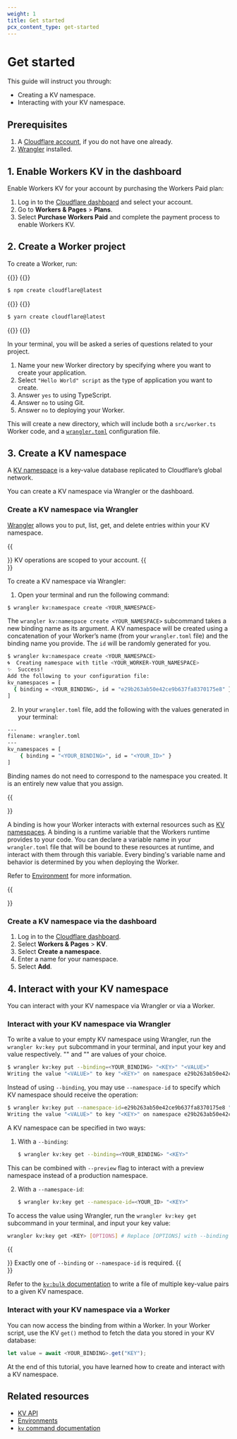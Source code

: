 ```yaml
---
weight: 1
title: Get started
pcx_content_type: get-started
---
```


# Get started

This guide will instruct you through:

- Creating a KV namespace.
- Interacting with your KV namespace.

## Prerequisites

1. A [Cloudflare account](/fundamentals/account-and-billing/account-setup/), if you do not have one already. 
2. [Wrangler](/workers/wrangler/install-and-update/) installed.

## 1. Enable Workers KV in the dashboard

Enable Workers KV for your account by purchasing the Workers Paid plan:

1. Log in to the [Cloudflare dashboard](https://dash.cloudflare.com) and select your account.
2. Go to **Workers & Pages** > **Plans**.
3. Select **Purchase Workers Paid** and complete the payment process to enable Workers KV.

## 2. Create a Worker project

To create a Worker, run:

{{<tabs labels="npm | yarn">}}
{{<tab label="npm" default="true">}}

```sh
$ npm create cloudflare@latest
```

{{</tab>}}
{{<tab label="yarn">}}

```sh
$ yarn create cloudflare@latest
```

{{</tab>}}
{{</tabs>}}

In your terminal, you will be asked a series of questions related to your project. 

1. Name your new Worker directory by specifying where you want to create your application.
2. Select `"Hello World" script` as the type of application you want to create.
3. Answer `yes` to using TypeScript.
4. Answer `no` to using Git.
5. Answer `no` to deploying your Worker.

This will create a new directory, which will include both a `src/worker.ts` Worker code, and a [`wrangler.toml`](/workers/wrangler/configuration/) configuration file. 

## 3. Create a KV namespace 

A [KV namespace](/kv/learning/kv-namespaces/) is a key-value database replicated to Cloudflare’s global network.

You can create a KV namespace via Wrangler or the dashboard.

### Create a KV namespace via Wrangler

[Wrangler](/workers/wrangler/) allows you to put, list, get, and delete entries within your KV namespace.

{{<Aside type="note">}}
KV operations are scoped to your account.
{{</Aside>}}

To create a KV namespace via Wrangler:

1. Open your terminal and run the following command:

```sh
$ wrangler kv:namespace create <YOUR_NAMESPACE>
```

The `wrangler kv:namespace create <YOUR_NAMESPACE>` subcommand takes a new binding name as its argument. A KV namespace will be created using a concatenation of your Worker’s name (from your `wrangler.toml` file) and the binding name you provide. The `id` will be randomly generated for you. 

```sh
$ wrangler kv:namespace create <YOUR_NAMESPACE>
🌀  Creating namespace with title <YOUR_WORKER-YOUR_NAMESPACE>
✨  Success!
Add the following to your configuration file:
kv_namespaces = [
  { binding = <YOUR_BINDING>, id = "e29b263ab50e42ce9b637fa8370175e8" }
]
```

2. In your `wrangler.toml` file, add the following with the values generated in your terminal:

```bash
---
filename: wrangler.toml
---
kv_namespaces = [
    { binding = "<YOUR_BINDING>", id = "<YOUR_ID>" }
]
```

Binding names do not need to correspond to the namespace you created. It is an entirely new value that you assign.

{{<Aside type="note" header="Bindings">}}

A binding is how your Worker interacts with external resources such as [KV namespaces](/kv/learning/kv-namespaces/). A binding is a runtime variable that the Workers runtime provides to your code. You can declare a variable name in your `wrangler.toml` file that will be bound to these resources at runtime, and interact with them through this variable. Every binding's variable name and behavior is determined by you when deploying the Worker. 

Refer to [Environment](/kv/platform/environments/) for more information.

{{</Aside>}}

### Create a KV namespace via the dashboard

1. Log in to the [Cloudflare dashboard](https://dash.cloudflare.com).
2. Select **Workers & Pages** > **KV**.
3. Select **Create a namespace**. 
4. Enter a name for your namespace. 
5. Select **Add**.

## 4. Interact with your KV namespace

You can interact with your KV namespace via Wrangler or via a Worker.

### Interact with your KV namespace via Wrangler

To write a value to your empty KV namespace using Wrangler, run the `wrangler kv:key put` subcommand in your terminal, and input your key and value respectively. "<KEY>" and "<VALUE>" are values of your choice.

```sh
$ wrangler kv:key put --binding=<YOUR_BINDING> "<KEY>" "<VALUE>"
Writing the value "<VALUE>" to key "<KEY>" on namespace e29b263ab50e42ce9b637fa8370175e8.
```

Instead of using `--binding`, you may use `--namespace-id` to specify which KV namespace should receive the operation:

```sh
$ wrangler kv:key put --namespace-id=e29b263ab50e42ce9b637fa8370175e8 "<KEY>" "<VALUE>"
Writing the value "<VALUE>" to key "<KEY>" on namespace e29b263ab50e42ce9b637fa8370175e8.
```

A KV namespace can be specified in two ways:

1.  With a `--binding`:

    ```sh
    $ wrangler kv:key get --binding=<YOUR_BINDING> "<KEY>"
    ```

  This can be combined with `--preview` flag to interact with a preview namespace instead of a production namespace.

2.  With a `--namespace-id`:

    ```sh
    $ wrangler kv:key get --namespace-id=<YOUR_ID> "<KEY>"
    ```

To access the value using Wrangler, run the `wrangler kv:key get` subcommand in your terminal, and input your key value:

```sh
wrangler kv:key get <KEY> [OPTIONS] # Replace [OPTIONS] with --binding or --namespace-id
```

{{<Aside type="warning">}}
Exactly one of `--binding` or `--namespace-id` is required.
{{</Aside>}}

Refer to the [`kv:bulk` documentation](/kv/platform/kv-commands/#kvbulk) to write a file of multiple key-value pairs to a given KV namespace.

### Interact with your KV namespace via a Worker

You can now access the binding from within a Worker. In your Worker script, use the KV `get()` method to fetch the data you stored in your KV database:

```js
let value = await <YOUR_BINDING>.get("KEY");
```

At the end of this tutorial, you have learned how to create and interact with a KV namespace.

## Related resources

* [KV API](/kv/api/)
* [Environments](/kv/platform/environments/)
* [`kv` command documentation](/kv/platform/kv-commands/)